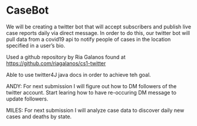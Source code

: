 # CaseBot
We will be creating a twitter bot that will accept subscribers and publish live case reports daily via direct message. In order to do this, our twitter bot will pull data from a covid19 api to notify people of cases in the location specified in a user’s bio.


Used a github repository by Ria Galanos found at https://github.com/riagalanos/cs1-twitter

Able to use twitter4J java docs in order to achieve teh goal.


ANDY: For next submission I will figure out how to DM followers of the twitter account. Start learing how to have re-occuring DM message to update followers.

MILES: For next submission I will analyze case data to discover daily new cases and deaths by state.
